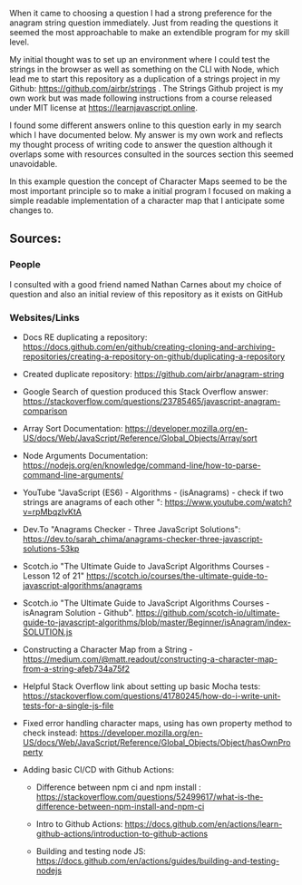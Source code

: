 
When it came to choosing a question I had a strong preference for the anagram string question immediately. Just from reading the questions it seemed the most approachable to make an extendible program for my skill level.

My initial thought was to set up an environment where I could test the strings in the browser as well as something on the CLI with Node, which lead me to start this repository as a duplication of a strings project in my Github: https://github.com/airbr/strings . The Strings Github project is my own work but was made following instructions from a course released under MIT license at https://learnjavascript.online.

I found some different answers online to this question early in my search which I have documented below. My answer is my own work and reflects my thought process of writing code to answer the question although it overlaps some with resources consulted in the sources section this seemed unavoidable. 

In this example question the concept of Character Maps seemed to be the most important principle so to make a initial program I focused on making a simple readable implementation of a character map that I anticipate some changes to.

Sources:
--

### People

I consulted with a good friend named Nathan Carnes about my choice of question and also an initial review of this repository as it exists on GitHub


### Websites/Links

* Docs RE duplicating a repository: https://docs.github.com/en/github/creating-cloning-and-archiving-repositories/creating-a-repository-on-github/duplicating-a-repository

* Created duplicate repository: https://github.com/airbr/anagram-string

* Google Search of question produced this Stack Overflow answer: https://stackoverflow.com/questions/23785465/javascript-anagram-comparison

* Array Sort Documentation: https://developer.mozilla.org/en-US/docs/Web/JavaScript/Reference/Global_Objects/Array/sort

* Node Arguments Documentation: https://nodejs.org/en/knowledge/command-line/how-to-parse-command-line-arguments/

* YouTube "JavaScript (ES6) - Algorithms - (isAnagrams) - check if two strings are anagrams of each other
": https://www.youtube.com/watch?v=rpMbqzlvKtA

* Dev.To "Anagrams Checker - Three JavaScript Solutions": https://dev.to/sarah_chima/anagrams-checker-three-javascript-solutions-53kp

* Scotch.io "The Ultimate Guide to JavaScript Algorithms Courses - Lesson 12 of 21" https://scotch.io/courses/the-ultimate-guide-to-javascript-algorithms/anagrams

* Scotch.io "The Ultimate Guide to JavaScript Algorithms Courses - isAnagram Solution - Github". https://github.com/scotch-io/ultimate-guide-to-javascript-algorithms/blob/master/Beginner/isAnagram/index-SOLUTION.js

* Constructing a Character Map from a String - https://medium.com/@matt.readout/constructing-a-character-map-from-a-string-afeb734a75f2

* Helpful Stack Overflow link about setting up basic Mocha tests: https://stackoverflow.com/questions/41780245/how-do-i-write-unit-tests-for-a-single-js-file

* Fixed error handling character maps, using has own property method to check instead: https://developer.mozilla.org/en-US/docs/Web/JavaScript/Reference/Global_Objects/Object/hasOwnProperty

* Adding basic CI/CD with Github Actions:

    * Difference between npm ci and npm install : https://stackoverflow.com/questions/52499617/what-is-the-difference-between-npm-install-and-npm-ci

    * Intro to Github Actions: https://docs.github.com/en/actions/learn-github-actions/introduction-to-github-actions

    * Building and testing node JS: https://docs.github.com/en/actions/guides/building-and-testing-nodejs